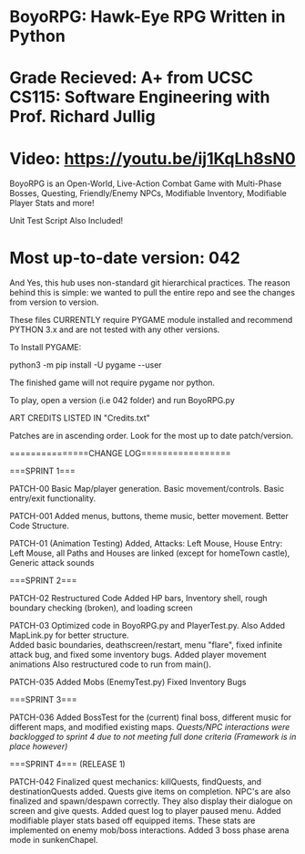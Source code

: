 # BoyoRPG: Hawk-Eye RPG Written in Python
# Grade Recieved: A+ from UCSC CS115: Software Engineering with Prof. Richard Jullig
# Video: https://youtu.be/ij1KqLh8sN0
BoyoRPG is an Open-World, Live-Action Combat Game with Multi-Phase Bosses, Questing, Friendly/Enemy NPCs, Modifiable Inventory, Modifiable Player Stats and more! 

Unit Test Script Also Included!


# Most up-to-date version: 042

And Yes, this hub uses non-standard git hierarchical practices. 
The reason behind this is simple: we wanted to pull the entire repo and see the changes from version to version. 

These files CURRENTLY require PYGAME module installed and recommend PYTHON 3.x and are not tested with any other versions. 

To Install PYGAME: 

python3 -m pip install -U pygame --user

The finished game will not require pygame nor python. 

To play, open a version (i.e 042 folder) and run BoyoRPG.py

ART CREDITS LISTED IN "Credits.txt"

Patches are in ascending order. Look for the most up to date patch/version. 

===============CHANGE LOG=================

===SPRINT 1===

PATCH-00
Basic Map/player generation. Basic movement/controls. Basic entry/exit functionality.

PATCH-001
Added menus, buttons, theme music, better movement. 
Better Code Structure.

PATCH-01 (Animation Testing) 
Added, Attacks: Left Mouse, House Entry: Left Mouse, all Paths and Houses are linked (except for homeTown castle), Generic attack sounds

===SPRINT 2===

PATCH-02
Restructured Code 
Added HP bars, Inventory shell, rough boundary checking (broken),  and loading screen

PATCH-03
Optimized code in BoyoRPG.py and PlayerTest.py. Also Added MapLink.py for better structure.  
Added basic boundaries, deathscreen/restart, menu "flare", fixed infinite attack bug, and fixed some inventory bugs. 
Added player movement animations
Also restructured code to run from main(). 

PATCH-035
Added Mobs (EnemyTest.py)
Fixed Inventory Bugs

===SPRINT 3===

PATCH-036
Added BossTest for the (current) final boss, different music for different maps, and modified existing maps. 
*Quests/NPC interactions were backlogged to sprint 4 due to not meeting full done criteria (Framework is in place however)*


===SPRINT 4=== (RELEASE 1)

PATCH-042
Finalized quest mechanics: killQuests, findQuests, and destinationQuests added. Quests give items on completion. 
NPC's are also finalized and spawn/despawn correctly. They also display their dialogue on screen and give quests. 
Added quest log to player paused menu. 
Added modifiable player stats based off equipped items. These stats are implemented on enemy mob/boss interactions. 
Added 3 boss phase arena mode in sunkenChapel. 
